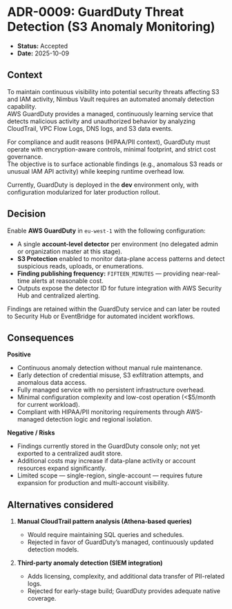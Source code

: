 # ADR-0009: GuardDuty Threat Detection (S3 Anomaly Monitoring)
- **Status:** Accepted  
- **Date:** 2025-10-09  

## Context
To maintain continuous visibility into potential security threats affecting S3 and IAM activity, Nimbus Vault requires an automated anomaly detection capability.  
AWS GuardDuty provides a managed, continuously learning service that detects malicious activity and unauthorized behavior by analyzing CloudTrail, VPC Flow Logs, DNS logs, and S3 data events.  

For compliance and audit reasons (HIPAA/PII context), GuardDuty must operate with encryption-aware controls, minimal footprint, and strict cost governance.  
The objective is to surface actionable findings (e.g., anomalous S3 reads or unusual IAM API activity) while keeping runtime overhead low.

Currently, GuardDuty is deployed in the **dev** environment only, with configuration modularized for later production rollout.

## Decision
Enable **AWS GuardDuty** in `eu-west-1` with the following configuration:
- A single **account-level detector** per environment (no delegated admin or organization master at this stage).  
- **S3 Protection** enabled to monitor data-plane access patterns and detect suspicious reads, uploads, or enumerations.  
- **Finding publishing frequency:** `FIFTEEN_MINUTES` — providing near-real-time alerts at reasonable cost.  
- Outputs expose the detector ID for future integration with AWS Security Hub and centralized alerting.  

Findings are retained within the GuardDuty service and can later be routed to Security Hub or EventBridge for automated incident workflows.

## Consequences
**Positive**
- Continuous anomaly detection without manual rule maintenance.  
- Early detection of credential misuse, S3 exfiltration attempts, and anomalous data access.  
- Fully managed service with no persistent infrastructure overhead.  
- Minimal configuration complexity and low-cost operation (<$5/month for current workload).  
- Compliant with HIPAA/PII monitoring requirements through AWS-managed detection logic and regional isolation.

**Negative / Risks**
- Findings currently stored in the GuardDuty console only; not yet exported to a centralized audit store.  
- Additional costs may increase if data-plane activity or account resources expand significantly.  
- Limited scope — single-region, single-account — requires future expansion for production and multi-account visibility.

## Alternatives considered
1. **Manual CloudTrail pattern analysis (Athena-based queries)**  
   - Would require maintaining SQL queries and schedules.  
   - Rejected in favor of GuardDuty’s managed, continuously updated detection models.

2. **Third-party anomaly detection (SIEM integration)**  
   - Adds licensing, complexity, and additional data transfer of PII-related logs.  
   - Rejected for early-stage build; GuardDuty provides adequate native coverage.
